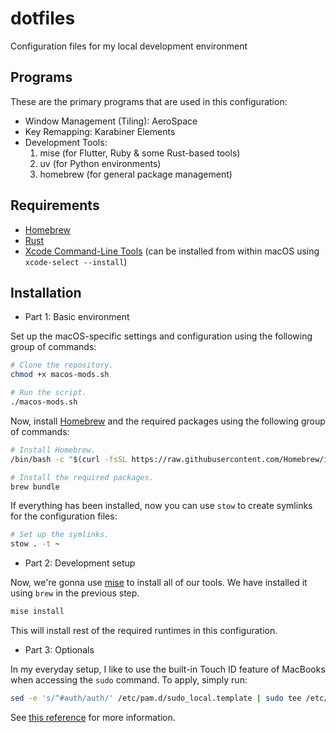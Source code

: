 # dotfiles
Configuration files for my local development environment

## Programs

These are the primary programs that are used in this configuration:

- Window Management (Tiling): AeroSpace
- Key Remapping: Karabiner Elements
- Development Tools:
    1. mise (for Flutter, Ruby & some Rust-based tools)
    2. uv (for Python environments)
    4. homebrew (for general package management)

## Requirements

- [Homebrew](https://brew.sh)
- [Rust](https://rust-lang.org)
- [Xcode Command-Line Tools](https://developer.apple.com/download/more/) (can be installed from within macOS using `xcode-select --install`)

## Installation

- Part 1: Basic environment

Set up the macOS-specific settings and configuration using the following group of commands:

```bash
# Clone the repository.
chmod +x macos-mods.sh

# Run the script.
./macos-mods.sh
```

Now, install [Homebrew](https://brew.sh) and the required packages using the following group of commands:

```bash
# Install Homebrew.
/bin/bash -c "$(curl -fsSL https://raw.githubusercontent.com/Homebrew/install/HEAD/install.sh)"

# Install the required packages.
brew bundle
```

If everything has been installed, now you can use `stow` to create symlinks for the configuration files:

```bash
# Set up the symlinks.
stow . -t ~
```

- Part 2: Development setup

Now, we're gonna use [mise](https://mise.jdx.dev) to install all of our tools. We have installed it using `brew` in the previous step.

```bash
mise install
```

This will install rest of the required runtimes in this configuration.

- Part 3: Optionals

In my everyday setup, I like to use the built-in Touch ID feature of MacBooks when accessing the `sudo` command. To apply, simply run:

```bash
sed -e 's/^#auth/auth/' /etc/pam.d/sudo_local.template | sudo tee /etc/pam.d/sudo_local
```

See [this reference](https://dev.to/siddhantkcode/enable-touch-id-authentication-for-sudo-on-macos-sonoma-14x-4d28) for more information.
